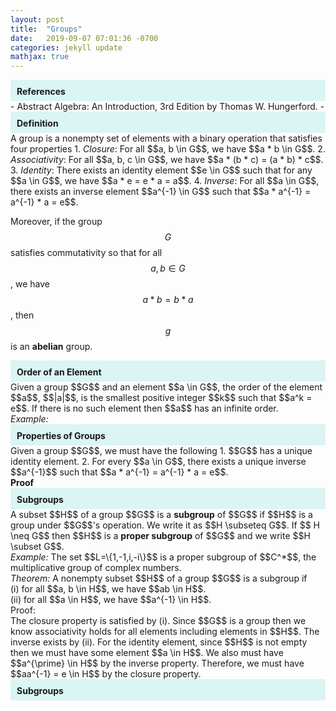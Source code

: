 ```yaml
---
layout: post
title:  "Groups"
date:   2019-09-07 07:01:36 -0700
categories: jekyll update
mathjax: true
---
```

<!------------------------------------------------------------------->
<div style="background-color:#DAF5F4; padding: 10px 10px 7px 10px;">
<b>References</b>
</div>
- Abstract Algebra: An Introduction, 3rd Edition by Thomas W. Hungerford.
- 
<br>
<!------------------------------------------------------------------->
<div style="background-color:#DAF5F4; padding: 10px 10px 7px 10px;">
<b>Definition</b>
</div>
A group is a nonempty set of elements with a binary operation that satisfies four properties
1. <i>Closure</i>: For all $$a, b \in G$$, we have $$a * b \in G$$.
2. <i>Associativity</i>: For all $$a, b, c \in G$$, we have $$a * (b * c) = (a * b) * c$$.
3. <i>Identity</i>: There exists an identity element $$e \in G$$ such that for any $$a \in G$$, we have $$a * e = e * a = a$$.
4. <i>Inverse</i>: For all $$a \in G$$, there exists an inverse element $$a^{-1} \in G$$ such that $$a * a^{-1} = a^{-1} * a = e$$.
<br>

Moreover, if the group $$G$$ satisfies commutativity so that for all $$a, b \in G$$, we have $$a * b = b * a$$, then $$g$$ is an <b>abelian</b> group. 
<br>
<!------------------------------------------------------------------->
<div style="background-color:#DAF5F4; padding: 10px 10px 7px 10px;">
<b>Order of an Element</b>
</div>
Given a group $$G$$ and an element $$a \in G$$, the order of the element $$a$$, $$|a|$$, is the smallest positive integer $$k$$ such that $$a^k = e$$. If there is no such element then $$a$$ has an infinite order.
<br>
<i>Example:</i> 
<br>
<!------------------------------------------------------------------->
<div style="background-color:#DAF5F4; padding: 10px 10px 7px 10px;">
<b>Properties of Groups</b>
</div>
Given a group $$G$$, we must have the following
1. $$G$$ has a unique identity element.
2. For every $$a \in G$$, there exists a unique inverse $$a^{-1}$$ such that $$a * a^{-1} = a^{-1} * a = e$$.
<br>
<b>Proof</b>

<!------------------------------------------------------------------->
<div style="background-color:#DAF5F4; padding: 10px 10px 7px 10px;">
<b>Subgroups</b>
</div>
A subset $$H$$ of a group $$G$$ is a <b>subgroup</b> of $$G$$ if $$H$$ is a group under $$G$$'s operation. We write it as $$H \subseteq G$$. If $$ H \neq G$$ then $$H$$ is a <b>proper subgroup</b> of $$G$$ and we write $$H \subset G$$.
<br>
<i>Example:</i> The set $$L=\{1,-1,i,-i\}$$ is a proper subgroup of $$C^*$$, the multiplicative group of complex numbers.
<br>
<i>Theorem:</i> A nonempty subset $$H$$ of a group $$G$$ is a subgroup if <br>
(i) for all $$a, b \in H$$, we have $$ab \in H$$. <br>
(ii) for all $$a \in H$$, we have $$a^{-1} \in H$$.
<br>
Proof: <br>
The closure property is satisfied by (i). Since $$G$$ is a group then we know associativity holds for all elements including elements in $$H$$. The inverse exists by (ii). For the identity element, since $$H$$ is not empty then we must have some element $$a \in H$$. We also must have $$a^{\prime} \in H$$ by the inverse property. Therefore, we must have $$aa^{-1} = e \in H$$ by the closure property. 
<br>
<!------------------------------------------------------------------->
<div style="background-color:#DAF5F4; padding: 10px 10px 7px 10px;">
<b>Subgroups</b>
</div>






